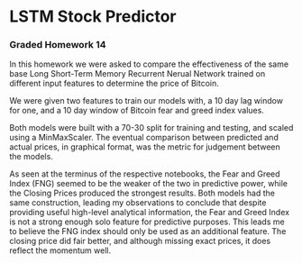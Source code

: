 # LSTM Stock Predictor
### Graded Homework 14

In this homework we were asked to compare the effectiveness of the same base Long Short-Term Memory Recurrent Nerual Network trained on different input features to determine the price of Bitcoin. 

We were given two features to train our models with, a 10 day lag window for one, and a 10 day window of Bitcoin fear and greed index values.

Both models were built with a 70-30 split for training and testing, and scaled using a MinMaxScaler. The eventual comparison between predicted and actual prices, in graphical format, was the metric for judgement between the models.

As seen at the terminus of the respective notebooks, the Fear and Greed Index (FNG) seemed to be the weaker of the two in predictive power, while the Closing Prices produced the strongest results. Both models had the same construction, leading my observations to conclude that despite providing useful high-level analytical information, the Fear and Greed Index is not a strong enough solo feature for predictive purposes. This leads me to believe the FNG index should only be used as an additional feature. The closing price did fair better, and although missing exact prices, it does reflect the momentum well.